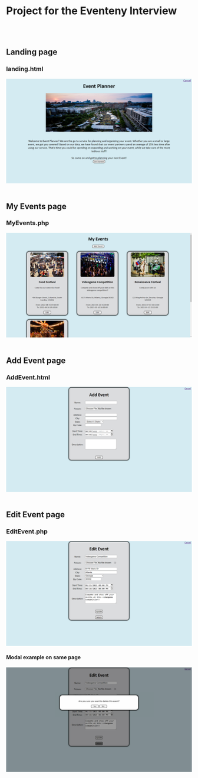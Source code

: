 # Project for the Eventeny Interview
<br>
<br>

## Landing page
### landing.html
![alt text](https://github.com/NickkcIn7/EventenyInterview/blob/main/ProjectPics/Landing.png?raw=true)
<br>
<br>

## My Events page
### MyEvents.php
![alt text](https://github.com/NickkcIn7/EventenyInterview/blob/main/ProjectPics/MyEvents.png?raw=true)
<br>
<br>

## Add Event page
### AddEvent.html
![alt text](https://github.com/NickkcIn7/EventenyInterview/blob/main/ProjectPics/AddEvent.png?raw=true)
<br>
<br>

## Edit Event page
### EditEvent.php
![alt text](https://github.com/NickkcIn7/EventenyInterview/blob/main/ProjectPics/EditEvent.png?raw=true)
#### Modal example on same page
![alt text](https://github.com/NickkcIn7/EventenyInterview/blob/main/ProjectPics/Modal.png?raw=true)
